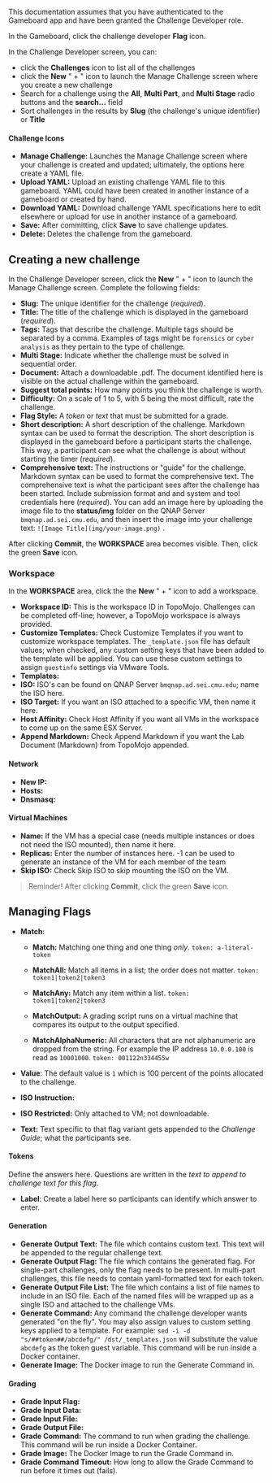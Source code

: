 This documentation assumes that you have authenticated to the Gameboard app and have been granted the Challenge Developer role.

In the Gameboard, click the challenge developer **Flag** icon.

In the Challenge Developer screen, you can:

- click the **Challenges** icon to list all of the challenges
- click the **New** " + " icon to launch the Manage Challenge screen where you create a new challenge
- Search for a challenge using the **All**, **Multi Part**, and **Multi Stage** radio buttons and the **search...** field
- Sort challenges in the results by **Slug** (the challenge's unique identifier) or **Title**

#### Challenge Icons

- **Manage Challenge:** Launches the Manage Challenge screen where your challenge is created and updated; ultimately, the options here create a YAML file.
- **Upload YAML:** Upload an existing challenge YAML file to this gameboard. YAML could have been created in another instance of a gameboard or created by hand.
- **Download YAML:** Download challenge YAML specifications here to edit elsewhere or upload for use in another instance of a gameboard.
- **Save:** After committing, click **Save** to save challenge updates.
- **Delete:** Deletes the challenge from the gameboard.

## Creating a new challenge

In the Challenge Developer screen, click the **New** " + " icon to launch the Manage Challenge screen. Complete the following fields:

- **Slug:** The unique identifier for the challenge (*required*).
- **Title:** The title of the challenge which is displayed in the gameboard (*required*).
- **Tags:** Tags that describe the challenge. Multiple tags should be separated by a comma. Examples of tags might be `forensics` or `cyber analysis` as they pertain to the type of challenge.
- **Multi Stage:** Indicate whether the challenge must be solved in sequential order.
- **Document:** Attach a downloadable .pdf. The document identified here is visible on the actual challenge within the gameboard.
- **Suggest total points:** How many points you think the challenge is worth.
- **Difficulty:** On a scale of 1 to 5, with 5 being the most difficult, rate the challenge.
- **Flag Style:** A *token* or *text* that must be submitted for a grade.
- **Short description:** A short description of the challenge. Markdown syntax can be used to format the description. The short description is displayed in the gameboard before a participant starts the challenge. This way, a participant can see what the challenge is about without starting the timer (*required*).
- **Comprehensive text:** The instructions or "guide" for the challenge. Markdown syntax can be used to format the comprehensive text. The comprehensive text is what the participant sees after the challenge has been started. Include submission format and and system and tool credentials here (*required*). You can add an image here by uploading the image file to the **status/img** folder on the QNAP Server `bmqnap.ad.sei.cmu.edu`, and then insert the image into your challenge text: `![Image Title](img/your-image.png)` .

After clicking **Commit**, the **WORKSPACE** area becomes visible. Then, click the green **Save** icon.

### Workspace

In the **WORKSPACE** area, click the the **New** " + " icon to add a workspace.

- **Workspace ID:** This is the workspace ID in TopoMojo. Challenges can be completed off-line; however, a TopoMojo workspace is always provided.
- **Customize Templates:** Check Customize Templates if you want to customize workspace templates. The `_template.json` file has default values; when checked, any custom setting keys that have been added to the template will be applied. You can use these custom settings to assign `guestinfo` settings via VMware Tools.
- **Templates:**
- **ISO:** ISO's can be found on QNAP Server `bmqnap.ad.sei.cmu.edu`; name the ISO here.
- **ISO Target:** If you want an ISO attached to a specific VM, then name it here.
- **Host Affinity:** Check Host Affinity if you want all VMs in the workspace to come up on the same ESX Server.
- **Append Markdown:** Check Append Markdown if you want the Lab Document (Markdown) from TopoMojo appended.

#### Network

- **New IP:**
- **Hosts:**
- **Dnsmasq:**

#### Virtual Machines

- **Name:** If the VM has a special case (needs multiple instances or does not need the ISO mounted), then name it here.
- **Replicas:** Enter the number of instances here. -1 can be used to generate an instance of the VM for each member of the team
- **Skip ISO:** Check Skip ISO to skip mounting the ISO on the VM.

> Reminder! After clicking **Commit**, click the green **Save** icon.

## Managing Flags

- **Match**:

  - **Match:** Matching one thing and one thing *only*. `token: a-literal-token`

  - **MatchAll:** Match all items in a list; the order does not matter. `token: token1|token2|token3`
  - **MatchAny:** Match any item within a list. `token: token1|token2|token3`
  - **MatchOutput:** A grading script runs on a virtual machine that compares its output to the output specified.
  - **MatchAlphaNumeric:** All characters that are not alphanumeric are dropped from the string. For example the IP address `10.0.0.100` is read as `10001000`. `token: 001122n334455w`

- **Value**: The default value is `1` which is 100 percent of the points allocated to the challenge.

- **ISO Instruction:**

- **ISO Restricted:** Only attached to VM; not downloadable.

- **Text:** Text specific to that flag variant gets appended to the *Challenge Guide*; what the participants see.

#### Tokens

Define the answers here. Questions are written in the *text to append to challenge text for this flag*.

- **Label**: Create a label here so participants can identify which answer to enter.

#### Generation

- **Generate Output Text:** The file which contains custom text. This text will be appended to the regular challenge text. 
- **Generate Output Flag:** The file which contains the generated flag. For single-part challenges, only the flag needs to be present. In multi-part challenges, this file needs to contain yaml-formatted text for each token.
- **Generate Output File List:** The file which contains a list of file names to include in an ISO file. Each of the named files will be wrapped up as a single ISO and attached to the challenge VMs.
- **Generate Command:** Any command the challenge developer wants generated "on the fly". You may also assign values to custom setting keys applied to a template. For example: `sed -i -d "s/##token##/abcdefg/" /dst/_templates.json` will substitute the value `abcdefg` as the token guest variable. This command will be run inside a Docker container. 
- **Generate Image:** The Docker image to run the Generate Command in.

#### Grading

- **Grade Input Flag:**
- **Grade Input Data:**
- **Grade Input File:**
- **Grade Output File:**
- **Grade Command:** The command to run when grading the challenge. This command will be run inside a Docker Container. 
- **Grade Image:** The Docker Image to run the Grade Command in.
- **Grade Command Timeout:** How long to allow the Grade Command to run before it times out (fails).
